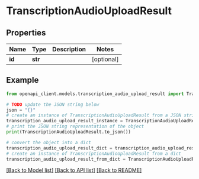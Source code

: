 # TranscriptionAudioUploadResult


## Properties

Name | Type | Description | Notes
------------ | ------------- | ------------- | -------------
**id** | **str** |  | [optional] 

## Example

```python
from openapi_client.models.transcription_audio_upload_result import TranscriptionAudioUploadResult

# TODO update the JSON string below
json = "{}"
# create an instance of TranscriptionAudioUploadResult from a JSON string
transcription_audio_upload_result_instance = TranscriptionAudioUploadResult.from_json(json)
# print the JSON string representation of the object
print(TranscriptionAudioUploadResult.to_json())

# convert the object into a dict
transcription_audio_upload_result_dict = transcription_audio_upload_result_instance.to_dict()
# create an instance of TranscriptionAudioUploadResult from a dict
transcription_audio_upload_result_from_dict = TranscriptionAudioUploadResult.from_dict(transcription_audio_upload_result_dict)
```
[[Back to Model list]](../README.md#documentation-for-models) [[Back to API list]](../README.md#documentation-for-api-endpoints) [[Back to README]](../README.md)



